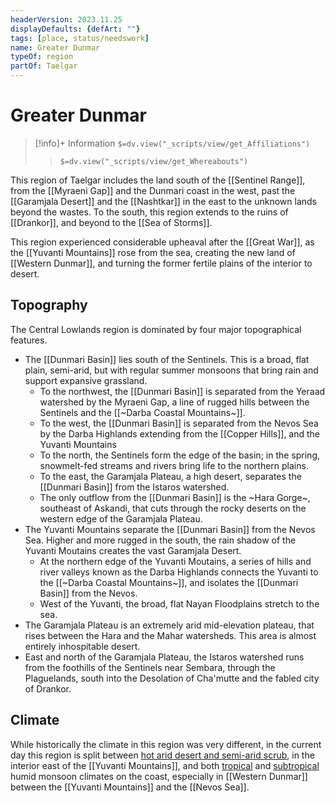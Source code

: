 ```yaml
---
headerVersion: 2023.11.25
displayDefaults: {defArt: ""}
tags: [place, status/needswork]
name: Greater Dunmar
typeOf: region
partOf: Taelgar
---
```

# Greater Dunmar
>[!info]+ Information
> `$=dv.view("_scripts/view/get_Affiliations")`
>> `$=dv.view("_scripts/view/get_Whereabouts")`

This region of Taelgar includes the land south of the [[Sentinel Range]], from the [[Myraeni Gap]] and the Dunmari coast in the west, past the [[Garamjala Desert]] and the [[Nashtkar]] in the east to the unknown lands beyond the wastes. To the south, this region extends to the ruins of [[Drankor]], and beyond to the [[Sea of Storms]]. 

This region experienced considerable upheaval after the [[Great War]], as the [[Yuvanti Mountains]] rose from the sea, creating the new land of [[Western Dunmar]], and turning the former fertile plains of the interior to desert. 

## Topography

The Central Lowlands region is dominated by four major topographical features. 
- The [[Dunmari Basin]] lies south of the Sentinels. This is a broad, flat plain, semi-arid, but with regular summer monsoons that bring rain and support expansive grassland. 
	- To the northwest, the [[Dunmari Basin]] is separated from the Yeraad watershed by the Myraeni Gap, a line of rugged hills between the Sentinels and the [[~Darba Coastal Mountains~]]. 
	- To the west, the [[Dunmari Basin]] is separated from the Nevos Sea by the Darba Highlands extending from the [[Copper Hills]], and the Yuvanti Mountains
	- To the north, the Sentinels form the edge of the basin; in the spring, snowmelt-fed streams and rivers bring life to the northern plains. 
	- To the east, the Garamjala Plateau, a high desert, separates the [[Dunmari Basin]] from the Istaros watershed. 
	- The only outflow from the [[Dunmari Basin]] is the ~Hara Gorge~, southeast of Askandi, that cuts through the rocky deserts on the western edge of the Garamjala Plateau. 
- The Yuvanti Mountains separate the [[Dunmari Basin]] from the Nevos Sea. Higher and more rugged in the south, the rain shadow of the Yuvanti Moutains creates the vast Garamjala Desert. 
	- At the northern edge of the Yuvanti Moutains, a series of hills and river valleys known as the Darba Highlands connects the Yuvanti to the [[~Darba Coastal Mountains~]], and isolates the [[Dunmari Basin]] from the Nevos. 
	- West of the Yuvanti, the broad, flat Nayan Floodplains stretch to the sea. 
- The Garamjala Plateau is an extremely arid mid-elevation plateau, that rises between the Hara and the Mahar watersheds. This area is almost entirely inhospitable desert.
- East and north of the Garamjala Plateau, the Istaros watershed runs from the foothills of the Sentinels near Sembara, through the Plaguelands, south into the Desolation of Cha'mutte and the fabled city of Drankor. 

## Climate

While historically the climate in this region was very different, in the current day this region is split between [hot arid desert and semi-arid scrub](https://geodiode.com/climate/hot-deserts), in the interior east of the [[Yuvanti Mountains]],  and both [tropical](https://geodiode.com/climate/tropical-monsoon-and-tropical-savannah) and [subtropical](https://geodiode.com/climate/humid-subtropical) humid monsoon climates on the coast, especially in [[Western Dunmar]] between the [[Yuvanti Mountains]] and the [[Nevos Sea]]. 
